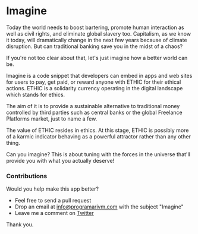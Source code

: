 # Imagine

Today the world needs to boost bartering, promote human interaction as well as civil rights, and eliminate global slavery too. Capitalism, as we know it today, will dramatically change in the next few years because of climate disruption. But can traditional banking save you in the midst of a chaos?

If you're not too clear about that, let's just imagine how a better world can be.

Imagine is a code snippet that developers can embed in apps and web sites for users to pay, get paid, or reward anyone with ETHIC for their ethical actions. ETHIC is a solidarity currency operating in the digital landscape which stands for ethics.

The aim of it is to provide a sustainable alternative to traditional money controlled by third parties such as central banks or the global Freelance Platforms market, just to name a few.

The value of ETHIC resides in ethics. At this stage, ETHIC is possibly more of a karmic indicator behaving as a powerful attractor rather than any other thing.

Can you imagine? This is about tuning with the forces in the universe that'll provide you with what you actually deserve!

### Contributions

Would you help make this app better?

- Feel free to send a pull request
- Drop an email at info@programarivm.com with the subject "Imagine"
- Leave me a comment on [Twitter](https://twitter.com/programarivm)

Thank you.

